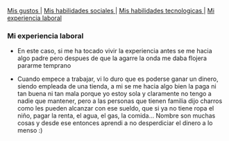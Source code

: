 [ Mis gustos ](./gustos) | [ Mis habilidades sociales ](./sociales.md) | [ Mis habilidades tecnologicas ](./tecnologicas.md) | [Mi experiencia laboral](./experiencia.md)

### Mi experiencia laboral

- En este caso, si me ha tocado vivir la experiencia  antes se me hacia algo padre pero despues de que la agarre la onda me daba flojera pararme temprano

- Cuando empece a trabajar, vi lo duro que es poderse ganar un dinero, siendo empleada de una tienda, a mi se me hacia algo bien la paga ni tan buena ni tan mala porque yo estoy sola y claramente no tengo a nadie que mantener, pero a las  personas que tienen familia  dijo charros como les pueden alcanzar con ese sueldo, que si ya no tiene ropa el niño, pagar la renta, el agua, el gas, la comida... Nombre son muchas cosas y desde ese entonces aprendi a no desperdiciar el dinero a lo menso :)
